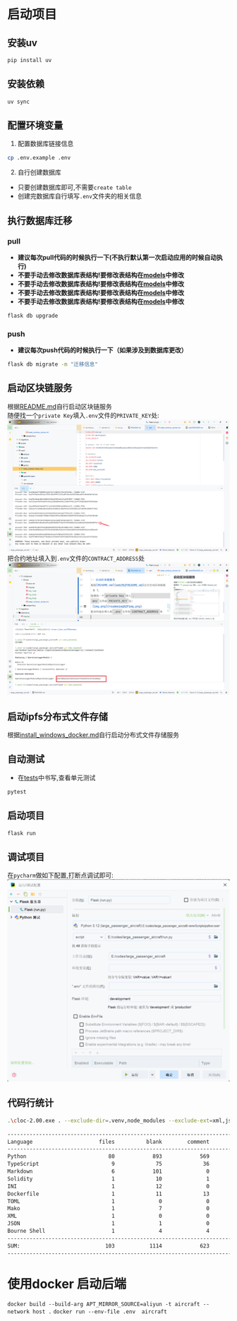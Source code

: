 # 启动项目

## 安装uv

```bash
pip install uv 
```

## 安装依赖

```bash
uv sync 
```

## 配置环境变量

1. 配置数据库链接信息

```bash
cp .env.example .env
```

2. 自行创建数据库

- 只要创建数据库即可,不需要`create table`
- 创建完数据库自行填写`.env`文件夹的相关信息

## 执行数据库迁移
### pull
- **建议每次pull代码的时候执行一下(不执行默认第一次启动应用的时候自动执行)**  
- **不要手动去修改数据库表结构!要修改表结构在[models](app%2Fmodels)中修改**
- **不要手动去修改数据库表结构!要修改表结构在[models](app%2Fmodels)中修改**
- **不要手动去修改数据库表结构!要修改表结构在[models](app%2Fmodels)中修改**
- **不要手动去修改数据库表结构!要修改表结构在[models](app%2Fmodels)中修改**

```bash
flask db upgrade 
```
### push
- **建议每次push代码的时候执行一下（如果涉及到数据库更改）**

```bash
flask db migrate -m "迁移信息" 
```

## 启动区块链服务
根据[README.md](web3%2FREADME.md)自行启动区块链服务 \
随便找一个`private Key`填入`.env`文件的`PRIVATE_KEY`处:
![img.png](readmeimg%2Fimg.png) 
把合约地址填入到`.env`文件的`CONTRACT_ADDRESS`处
![img1.png](readmeimg%2Fimg1.png)
## 启动ipfs分布式文件存储
根据[install_windows_docker.md](docker%2Fmiddleware%2Fipfs%2Finstall_windows_docker.md)自行启动分布式文件存储服务

## 自动测试

- 在[tests](tests)中书写,查看单元测试
```bash
pytest 
```

## 启动项目
```bash
flask run
```
## 调试项目
在`pycharm`做如下配置,打断点调试即可:
![img_1.png](readmeimg%2Fimg_1.png)

## 代码行统计
```bash
.\cloc-2.00.exe . --exclude-dir=.venv,node_modules --exclude-ext=xml,json
```
```markdown
-------------------------------------------------------------------------------
Language                     files          blank        comment           code
-------------------------------------------------------------------------------
Python                          80            893            569           5070
TypeScript                       9             75             36            712
Markdown                         6            101              0            407
Solidity                         1             10              1             42
INI                              1             12              0             38
Dockerfile                       1             11             13             32
TOML                             1              0              0             22
Mako                             1              7              0             17
XML                              1              0              0             10
JSON                             1              1              0              7
Bourne Shell                     1              4              4              5
-------------------------------------------------------------------------------
SUM:                           103           1114            623           6362
-------------------------------------------------------------------------------
```

# 使用docker 启动后端
`docker build --build-arg APT_MIRROR_SOURCE=aliyun -t aircraft --network host .`
`docker run --env-file .env  aircraft `